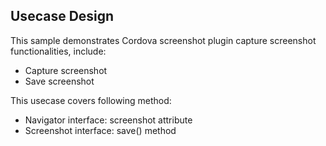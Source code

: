 ## Usecase Design

This sample demonstrates Cordova screenshot plugin capture screenshot functionalities, include:

* Capture screenshot
* Save screenshot

This usecase covers following method:

* Navigator interface: screenshot attribute
* Screenshot interface: save() method
